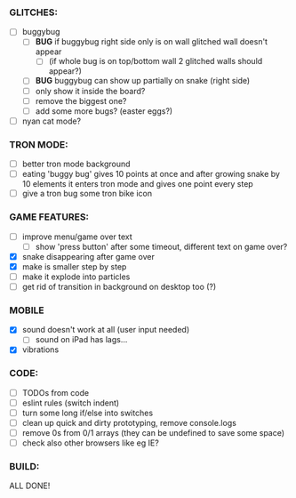 ### GLITCHES:

- [ ] buggybug
  - [ ] **BUG** if buggybug right side only is on wall glitched wall doesn't appear
      - [ ] (if whole bug is on top/bottom wall 2 glitched walls should appear?)
  - [ ] **BUG** buggybug can show up partially on snake (right side)
  - [ ] only show it inside the board?
  - [ ] remove the biggest one?
  - [ ] add some more bugs? (easter eggs?)

- [ ] nyan cat mode?

### TRON MODE:

- [ ] better tron mode background
- [ ] eating 'buggy bug' gives 10 points at once and after growing snake by 10 elements it enters tron mode and gives one point every step
- [ ] give a tron bug some tron bike icon

### GAME FEATURES:

- [ ] improve menu/game over text
  - [ ] show 'press button' after some timeout, different text on game over?
- [x] snake disappearing after game over
 - [x] make is smaller step by step
 - [ ] make it explode into particles
- [ ] get rid of transition in background on desktop too (?)

### MOBILE

- [x] sound doesn't work at all (user input needed)
  - [ ] sound on iPad has lags...
- [x] vibrations

### CODE:

- [ ] TODOs from code
- [ ] eslint rules (switch indent)
- [ ] turn some long if/else into switches
- [ ] clean up quick and dirty prototyping, remove console.logs
- [ ] remove 0s from 0/1 arrays (they can be undefined to save some space)
- [ ] check also other browsers like eg IE?

### BUILD:

ALL DONE!
